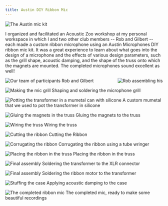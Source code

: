 ```yaml
---
title: Austin DIY Ribbon Mic
---
```


![The Austin mic kit](assets/img/work/proj-6/kit.jpg)

I organized and facilitated an Acoustic Zoo workshop at my personal workspace in which I and two other club members
-- Rob and Gilbert -- each made a custom ribbon microphone using an Austin Microphones DIY
ribbon mic kit. It was a great experience to learn about what goes into the design of a microphone
and the effects of various design parameters, such as the grill shape, acoustic damping, and the shape of
the truss onto which the magnets are mounted. The completed microphones sound excellent as well!

![Our team of participants](assets/img/work/proj-6/team.jpg)
<img alt="Rob assembling his" src="assets/img/work/proj-6/rob.jpg" style="float:right">
Rob and Gilbert

![Making the mic grill](assets/img/work/proj-6/grill.jpg)
Shaping and soldering the microphone grill

![Potting the transformer in a mumetal can with silicone](assets/img/work/proj-6/pot.jpg)
A custom mumetal that we used to pot the transformer in silicone

![Gluing the magnets in the truss](assets/img/work/proj-6/glue.jpg)
Gluing the magnets to the truss

![Wiring the truss](assets/img/work/proj-6/truss.jpg)
Wiring the truss

![Cutting the ribbon](assets/img/work/proj-6/cut.jpg)
Cutting the Ribbon

![Corrugating the ribbon](assets/img/work/proj-6/corrogate.jpg)
Corrugating the ribbon using a tube wringer

![Placing the ribbon in the truss](assets/img/work/proj-6/placeribbon.jpg)
Placing the ribbon in the truss

![Final assembly](assets/img/work/proj-6/midway1.jpg)
Soldering the transformer to the XLR connector

![Final assembly](assets/img/work/proj-6/midway2.jpg)
Soldering the ribbon motor to the transformer

![Stuffing the case](assets/img/work/proj-6/stuff.jpg)
Applying acoustic damping to the case

![The completed ribbon mic](assets/img/work/proj-6/done.jpg)
The completed mic, ready to make some beautiful recordings